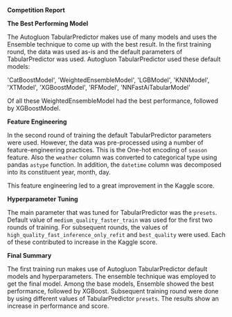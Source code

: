 **Competition Report**

**The Best Performing Model**

The Autogluon TabularPredictor makes use of many models and uses the Ensemble technique to come up with the best result. In the first training round, the data was used as-is and the default parameters of TabularPredictor was used. Autogluon TabularPredictor used these default models:

'CatBoostModel', 'WeightedEnsembleModel', 'LGBModel', 'KNNModel', 'XTModel', 'XGBoostModel', 'RFModel', 'NNFastAiTabularModel'

Of all these WeightedEnsembleModel had the best performance, followed by XGBoostModel.

**Feature Engineering**

In the second round of training the default TabularPredictor parameters were used. However, the data was pre-processed using a number of feature-engineering practices.
This is the One-hot encoding of `season` feature. Also the `weather` column was converted to categorical type using pandas `astype` function. In addition, the `datetime` column was decomposed into its constituent year, month, day.

This feature engineering led to a great improvement in the Kaggle score.


**Hyperparameter Tuning**

The main parameter that was tuned for TabularPredictor was the `presets`. Default value of `medium_quality_faster_train` was used for the first two rounds of training. For subsequent rounds, the values of `high_quality_fast_inference_only_refit` and `best_quality` were used. Each of these contributed to increase in the Kaggle score.

**Final Summary**

The first training run makes use of Autogluon TabularPredictor default models and hyperparameters. The ensemble technique was employed to get the final model. Among the base models, Ensemble showed the best performance, followed by XGBoost. Subsequent training round were done by using different values of TabularPredictor `presets`. The results show an increase in performance and score.
